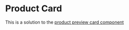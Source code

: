 # Product Card
This is a solution to the [product preview card component](https://www.frontendmentor.io/challenges/product-preview-card-component-GO7UmttRfa)
